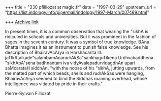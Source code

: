 +++
title = "330 pfilliozat at magic.fr"
date = "1997-03-29"
upstream_url = "https://list.indology.info/pipermail/indology/1997-March/007489.html"

+++
[Archive link](https://list.indology.info/pipermail/indology/1997-March/007489.html)

In present times, it is a common observation that wearing the "sikhA is
ridiculed in schools and universities. But it was prominent in the fashion
of sages in the seventh century. It was a symbol of true knowledge. BAna
Bhatta imagines it as an instrument to punish false knowledge. See his
description of BhairavAcArya in Harshacarita III:
jaTIkRtaikade"salambamAnarudrAkSa"sankhaguTikena Urdhvabaddhena
"sikhApA"sena badhnantam iva vidyAvalepadurvidagdhAn upari saMcarataH
siddhAn,
"with the noose of his "sikhA, jutting upwards, from the matted part of
which beads, shells and rudrAkSas were hanging, BhairavAcArya seemed to
bind the Siddhas roaming overhead, whose intelligence was vitiated by pride
in their crafts."

Pierre-Sylvain Filliozat






